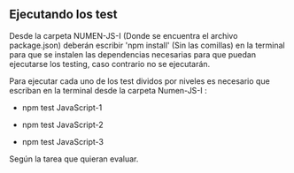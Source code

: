 ## Ejecutando los test

Desde la carpeta NUMEN-JS-I (Donde se encuentra el archivo package.json) deberán escribir 'npm install' (Sin las comillas) en la terminal para que se instalen las dependencias necesarias para que puedan ejecutarse los testing, caso contrario no se ejecutarán.

Para ejecutar cada uno de los test dividos por niveles es necesario que escriban en la terminal desde la carpeta Numen-JS-I :

* npm test JavaScript-1

* npm test JavaScript-2

* npm test JavaScript-3

Según la tarea que quieran evaluar.
